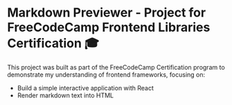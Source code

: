 <h1>Markdown Previewer - Project for FreeCodeCamp Frontend Libraries Certification 🎓</h1>

<p>This project was built as part of the FreeCodeCamp Certification program to demonstrate my understanding of frontend frameworks, focusing on:</p>

<ul>
    <li>Build a simple interactive application with React</li>
    <li>Render markdown text into HTML</li>
</ul>


